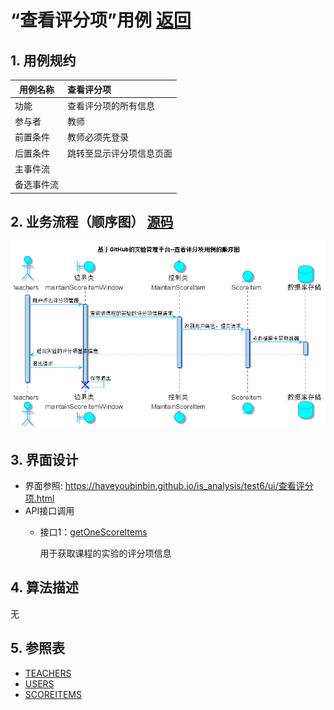 ﻿<!-- markdownlint-disable MD033-->
<!-- 禁止MD033类型的警告 https://www.npmjs.com/package/markdownlint -->

# “查看评分项”用例 [返回](../README.md)
## 1. 用例规约

|用例名称|查看评分项|
|-------|:-------------|
|功能|查看评分项的所有信息|
|参与者|教师|
|前置条件|教师必须先登录|
|后置条件|跳转至显示评分项信息页面|
|主事件流||
|备选事件流| |

## 2. 业务流程（顺序图） [源码](../src/sequence查看评分项.puml)
![sequence1](../image/sequence查看评分项.png)

## 3. 界面设计
- 界面参照: https://haveyoubinbin.github.io/is_analysis/test6/ui/查看评分项.html
- API接口调用
    - 接口1：[getOneScoreItems](../接口/getOneScoreItems.md)

        用于获取课程的实验的评分项信息

## 4. 算法描述
无

## 5. 参照表
- [TEACHERS](../数据库设计.md/#TEACHERS)
- [USERS](../数据库设计.md/#USERS)
- [SCOREITEMS](../数据库设计.md/#SCOREITEMS)
